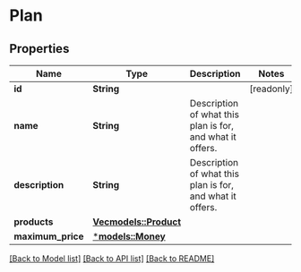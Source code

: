 # Plan

## Properties
Name | Type | Description | Notes
------------ | ------------- | ------------- | -------------
**id** | **String** |  | [readonly] 
**name** | **String** | Description of what this plan is for, and what it offers. | 
**description** | **String** | Description of what this plan is for, and what it offers. | 
**products** | [**Vec<models::Product>**](Product.md) |  | 
**maximum_price** | [***models::Money**](Money.md) |  | 

[[Back to Model list]](../README.md#documentation-for-models) [[Back to API list]](../README.md#documentation-for-api-endpoints) [[Back to README]](../README.md)


